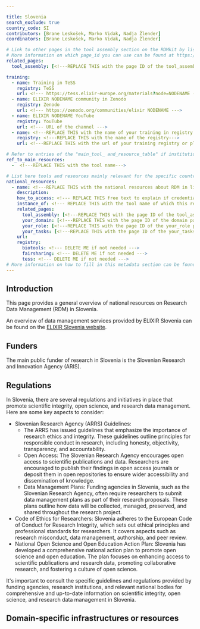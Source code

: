 ```yaml
---

title: Slovenia
search_exclude: true
country_code: SI
contributors: [Brane Leskošek, Marko Vidak, Nadja Žlender]
coordinators: [Brane Leskošek, Marko Vidak, Nadja Žlender]

# Link to other pages in the tool assembly section on the RDMkit by listing the page_id.
# More information on which page_id you can use can be found at https://rdmkit.elixir-europe.org/website_overview 
related_pages:
  tool_assembly: [<!---REPLACE THIS with the page ID of the tool_assembly pages that you want to list here as related pages--->]

training:
  - name: Training in TeSS
    registry: TeSS
    url: <!--- https://tess.elixir-europe.org/materials?node=NODENAME --->
  - name: ELIXIR NODENAME community in Zenodo
    registry: Zenodo
    url: <!--- https://zenodo.org/communities/elixir NODENAME --->
  - name: ELIXIR NODENAME YouTube
    registry: YouTube
    url: <!--- URL of the channel --->
  - name: <!---REPLACE THIS with the name of your training in registry or platform--->
    registry: <!---REPLACE THIS with the name of the registry--->
    url: <!---REPLACE THIS with the url of your training registry or platform--->

# Refer to entries of the "main_tool_ and_resource_table" if institutions, organizations and projects from the country contribute to the development of international tools and resources. 
ref_to_main_resources: 
  -  <!---REPLACE THIS with the tool name--->

# List here tools and resources mainly relevant for the specific country
national_resources: 
  - name: <!---REPLACE THIS with the national resources about RDM in life sciences such as local instances of tools, guidelines or regulations--->
    description:
    how_to_access: <!--- REPLACE THIS free text to explain if credentials, login, specific affiliations, etc., are needed to access the resource or tool--->
    instance_of: <!--- REPLACE THIS with the tool name of which this resource is an instance of, taken from the all tools and resources page --->
    related_pages:
      tool_assembly: [<!---REPLACE THIS with the page ID of the tool_assembly pages that you want to list here as related pages--->]
      your_domain: [<!---REPLACE THIS with the page ID of the domain pages that you want to list here as related pages--->]
      your_role: [<!---REPLACE THIS with the page ID of the your_role pages that you want to list here as related pages--->]
      your_tasks: [<!---REPLACE THIS with the page ID of the your_tasks pages that you want to list here as related pages--->]
    url:
    registry:
      biotools: <!--- DELETE ME if not needed --->
      fairsharing: <!--- DELETE ME if not needed --->
      tess: <!--- DELETE ME if not needed --->
# More information on how to fill in this metadata section can be found here https://rdmkit.elixir-europe.org/page_metadata
---
```

<!---All the resources added above will appear on the table at the bottom of the page--->

<!---Following information for the page text--->
<!---Use this template as guidance, all fields are optional. Feel free to modify any section if you think it is necessary--->
<!---If the information is already in another resource, please include the link instead of duplicating information--->
<!---Please focus on resources that are relevant for the whole country for life sciences--->

## Introduction 
This page provides a general overview of national resources on Research Data Management (RDM) in Slovenia.

An overview of data management services provided by ELIXIR Slovenia can be found on the [ELIXIR Slovenia website](https://elixir-slovenia.org).

## Funders
The main public funder of research in Slovenia is the Slovenian Research and Innovation Agency (ARIS).

## Regulations
In Slovenia, there are several regulations and initiatives in place that promote scientific integrity, open science, and research data management. Here are some key aspects to consider:

- Slovenian Research Agency (ARRS) Guidelines: 
  - The ARRS has issued guidelines that emphasize the importance of research ethics and integrity. These guidelines outline principles for responsible conduct in research, including honesty, objectivity, transparency, and accountability.
  - Open Access: The Slovenian Research Agency encourages open access to scientific publications and data. Researchers are encouraged to publish their findings in open access journals or deposit them in open repositories to ensure wider accessibility and dissemination of knowledge.
  - Data Management Plans: Funding agencies in Slovenia, such as the Slovenian Research Agency, often require researchers to submit data management plans as part of their research proposals. These plans outline how data will be collected, managed, preserved, and shared throughout the research project.
- Code of Ethics for Researchers: Slovenia adheres to the European Code of Conduct for Research Integrity, which sets out ethical principles and professional standards for researchers. It covers aspects such as research misconduct, data management, authorship, and peer review.
- National Open Science and Open Education Action Plan: Slovenia has developed a comprehensive national action plan to promote open science and open education. The plan focuses on enhancing access to scientific publications and research data, promoting collaborative research, and fostering a culture of open science.

It's important to consult the specific guidelines and regulations provided by funding agencies, research institutions, and relevant national bodies for comprehensive and up-to-date information on scientific integrity, open science, and research data management in Slovenia.


## Domain-specific infrastructures or resources 
<!--- e.g. human data, covid-19. Please, only add domain-specific resources that you think don't fit in the table at the bottom--->
